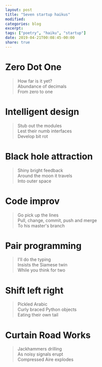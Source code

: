 ```yaml
---
layout: post
title: "Seven startup haikus"
modified:
categories: blog
excerpt:
tags: ["poetry", "haiku", "startup"]
date: 2019-04-21T00:08:45-00:00
share: true
---
```


# Zero Dot One

> How far is it yet?<br/>
> Abundance of decimals<br/>
> From zero to one

# Intelligent design

> Stub out the modules<br/>
> Lest their numb interfaces<br/>
> Develop bit rot

# Black hole attraction

> Shiny bright feedback<br/>
> Around the moon it travels<br/>
> Into outer space

# Code improv

> Go pick up the lines<br/>
> Pull, change, commit, push and merge<br/>
> To his master's branch

# Pair programming

> I'll do the typing<br/>
> Insists the Siamese twin<br/>
> While you think for two

# Shift left right

> Pickled Arabic<br/>
> Curly braced Python objects<br/>
> Eating their own tail

# Curtain Road Works

> Jackhammers drilling<br/>
> As noisy signals erupt<br/>
> Compressed Aire explodes
